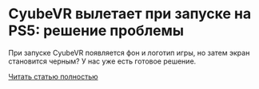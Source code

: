# CyubeVR вылетает при запуске на PS5: решение проблемы



При запуске CyubeVR появляется фон и логотип игры, но затем экран становится черным? У нас уже есть готовое решение.

[Читать статью полностью](https://xyberbara.com/gaming/cyubevr-vyletayet-pri-zapuske/)
